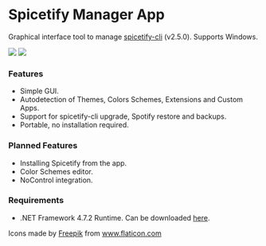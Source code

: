 # Spicetify Manager App
Graphical interface tool to manage <a href="https://github.com/khanhas/spicetify-cli">spicetify-cli</a> (v2.5.0). Supports Windows.

<p align="left">
   <a href="https://github.com/AdotBdot/SpicetifyManagerApp/releases/latest"><img src="https://img.shields.io/github/v/release/AdotBdot/SpicetifyManagerApp.svg"></a>
   <a href="https://github.com/AdotBdot/SpicetifyManagerApp/releases"><img src="https://img.shields.io/github/downloads/AdotBdot/SpicetifyManagerApp/total.svg"></a>
</p>

### Features
 - Simple GUI.
 - Autodetection of Themes, Colors Schemes, Extensions and Custom Apps.
 - Support for spicetify-cli upgrade, Spotify restore and backups.
 - Portable, no installation required.

### Planned Features
 - Installing Spicetify from the app.
 - Color Schemes editor.
 - NoControl integration.

### Requirements
 - .NET Framework 4.7.2 Runtime. Can be downloaded <a href="https://dotnet.microsoft.com/download/dotnet-framework/net472">here</a>.


<div>Icons made by <a href="https://www.freepik.com" title="Freepik">Freepik</a> from <a href="https://www.flaticon.com/" title="Flaticon">www.flaticon.com</a></div>
